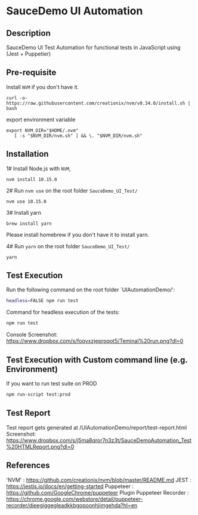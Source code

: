 # SauceDemo UI Automation

## Description

SauceDemo UI Test Automation for functional tests in JavaScript using (Jest + Puppetier)


## Pre-requisite
Install `NVM` if you don't have it.
```
curl -o- https://raw.githubusercontent.com/creationix/nvm/v0.34.0/install.sh | bash
```

export environment variable
```
export NVM_DIR="$HOME/.nvm"
   [ -s "$NVM_DIR/nvm.sh" ] && \. "$NVM_DIR/nvm.sh"
```

## Installation

1# Install Node.js with `NVM`, 
```
nvm install 10.15.0
```

2# Run `nvm use` on the root folder `SauceDemo_UI_Test/`
```
nvm use 10.15.0
```

3# Install yarn
```
brew install yarn
```

Please install homebrew if you don't have it to install yarn.


4# Run `yarn` on the root folder `SauceDemo_UI_Test/`

```
yarn
```


## Test Execution

Run the following command on the root folder `UIAutomationDemo/':

```sh
headless=FALSE npm run test
```

Command for headless execution of the tests:

```sh
npm run test
```

Console Screenshot:
https://www.dropbox.com/s/foqvxzjeprpqot5/Teminal%20run.png?dl=0

## Test Execution with Custom command line (e.g. Environment)

If you want to run test suite on PROD
```sh
npm run-script test:prod
```

## Test Report

Test report gets generated at /UIAutomationDemo/report/test-report.html
Screenshot:
https://www.dropbox.com/s/j5ma8qror7n3z3t/SauceDemoAutomation_Test%20HTMLReport.png?dl=0


## References
'NVM' 		: https://github.com/creationix/nvm/blob/master/README.md
JEST 		: https://jestjs.io/docs/en/getting-started
Puppeteer 	: https://github.com/GoogleChrome/puppeteer 
Plugin Puppeteer Recorder : https://chrome.google.com/webstore/detail/puppeteer-recorder/djeegiggegleadkkbgopoonhjimgehda?hl=en

